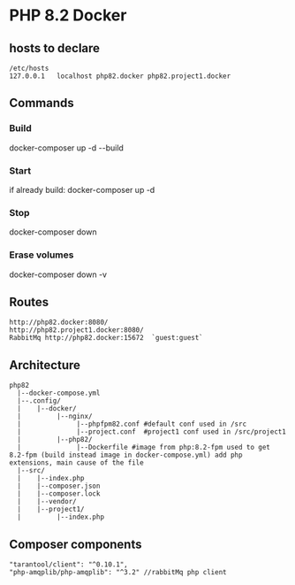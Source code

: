 
# PHP 8.2 Docker

## hosts to declare
```
/etc/hosts
127.0.0.1   localhost php82.docker php82.project1.docker
```

## Commands
### Build
docker-composer up -d --build
### Start
if already build: docker-composer up -d
### Stop
docker-composer down
### Erase volumes
docker-composer down -v

## Routes
```
http://php82.docker:8080/  
http://php82.project1.docker:8080/  
RabbitMq http://php82.docker:15672  `guest:guest`  
```

## Architecture
```
php82  
  |--docker-compose.yml  
  |--.config/  
  |    |--docker/  
  |         |--nginx/  
  |              |--phpfpm82.conf #default conf used in /src  
  |              |--project.conf  #project1 conf used in /src/project1  
  |         |--php82/  
  |              |--Dockerfile #image from php:8.2-fpm used to get 8.2-fpm (build instead image in docker-compose.yml) add php extensions, main cause of the file        
  |--src/  
  |    |--index.php  
  |    |--composer.json  
  |    |--composer.lock  
  |    |--vendor/  
  |    |--project1/  
  |         |--index.php
```

## Composer components
```
"tarantool/client": "^0.10.1",  
"php-amqplib/php-amqplib": "^3.2" //rabbitMq php client
```  

